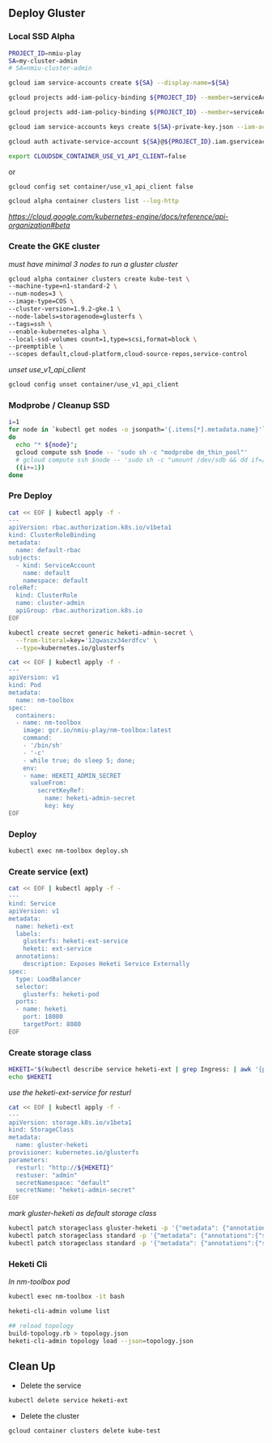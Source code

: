 ## Deploy Gluster

### Local SSD Alpha

```sh
PROJECT_ID=nmiu-play
SA=my-cluster-admin
# SA=nmiu-cluster-admin

gcloud iam service-accounts create ${SA} --display-name=${SA}

gcloud projects add-iam-policy-binding ${PROJECT_ID} --member=serviceAccount:${SA}@${PROJECT_ID}.iam.gserviceaccount.com --role=roles/container.clusterAdmin

gcloud projects add-iam-policy-binding ${PROJECT_ID} --member=serviceAccount:${SA}@${PROJECT_ID}.iam.gserviceaccount.com --role=roles/iam.serviceAccountActor

gcloud iam service-accounts keys create ${SA}-private-key.json --iam-account=${SA}@${PROJECT_ID}.iam.gserviceaccount.com

gcloud auth activate-service-account ${SA}@${PROJECT_ID}.iam.gserviceaccount.com --key-file=${SA}-private-key.json
```

```sh
export CLOUDSDK_CONTAINER_USE_V1_API_CLIENT=false
```
or
```sh
gcloud config set container/use_v1_api_client false
```

```sh
gcloud alpha container clusters list --log-http
```

*https://cloud.google.com/kubernetes-engine/docs/reference/api-organization#beta*


### Create the GKE cluster

_must have minimal 3 nodes to run a gluster cluster_

```sh
gcloud alpha container clusters create kube-test \
--machine-type=n1-standard-2 \
--num-nodes=3 \
--image-type=COS \
--cluster-version=1.9.2-gke.1 \
--node-labels=storagenode=glusterfs \
--tags=ssh \
--enable-kubernetes-alpha \
--local-ssd-volumes count=1,type=scsi,format=block \
--preemptible \
--scopes default,cloud-platform,cloud-source-repos,service-control
```

_unset use_v1_api_client_ 
```sh
gcloud config unset container/use_v1_api_client
```

### Modprobe / Cleanup SSD

```sh
i=1
for node in `kubectl get nodes -o jsonpath='{.items[*].metadata.name}'`;
do
  echo "* ${node}";
  gcloud compute ssh $node -- 'sudo sh -c "modprobe dm_thin_pool"'
  # gcloud compute ssh $node -- 'sudo sh -c "umount /dev/sdb && dd if=/dev/zero of=/dev/sdb bs=512 count=100"'
  ((i+=1))
done
```

### Pre Deploy

```sh
cat << EOF | kubectl apply -f -
---
apiVersion: rbac.authorization.k8s.io/v1beta1
kind: ClusterRoleBinding
metadata:
  name: default-rbac
subjects:
  - kind: ServiceAccount
    name: default
    namespace: default
roleRef:
  kind: ClusterRole
  name: cluster-admin
  apiGroup: rbac.authorization.k8s.io
EOF
```

```sh
kubectl create secret generic heketi-admin-secret \
  --from-literal=key='12qwaszx34erdfcv' \
  --type=kubernetes.io/glusterfs
```

```sh
cat << EOF | kubectl apply -f -
---
apiVersion: v1
kind: Pod
metadata:
  name: nm-toolbox
spec:
  containers:
  - name: nm-toolbox
    image: gcr.io/nmiu-play/nm-toolbox:latest
    command:
    - '/bin/sh'
    - '-c'
    - while true; do sleep 5; done;
    env:
    - name: HEKETI_ADMIN_SECRET
      valueFrom:
        secretKeyRef:
          name: heketi-admin-secret
          key: key
EOF
```

### Deploy

```sh
kubectl exec nm-toolbox deploy.sh
```

### Create service (ext)

```sh
cat << EOF | kubectl apply -f -
---
kind: Service
apiVersion: v1
metadata:
  name: heketi-ext
  labels:
    glusterfs: heketi-ext-service
    heketi: ext-service
  annotations:
    description: Exposes Heketi Service Externally
spec:
  type: LoadBalancer
  selector:
    glusterfs: heketi-pod
  ports:
  - name: heketi
    port: 18080
    targetPort: 8080
EOF
```

### Create storage class

```sh
HEKETI="$(kubectl describe service heketi-ext | grep Ingress: | awk '{print $3}'):18080"
echo $HEKETI
```
_use the heketi-ext-service for resturl_

```sh
cat << EOF | kubectl apply -f -
---
apiVersion: storage.k8s.io/v1beta1
kind: StorageClass
metadata:
  name: gluster-heketi
provisioner: kubernetes.io/glusterfs
parameters:
  resturl: "http://${HEKETI}"
  restuser: "admin"
  secretNamespace: "default"
  secretName: "heketi-admin-secret"
EOF
```
_mark gluster-heketi as default storage class_

```sh
kubectl patch storageclass gluster-heketi -p '{"metadata": {"annotations":{"storageclass.kubernetes.io/is-default-class":"true"}}}'
kubectl patch storageclass standard -p '{"metadata": {"annotations":{"storageclass.kubernetes.io/is-default-class":"false"}}}'
kubectl patch storageclass standard -p '{"metadata": {"annotations":{"storageclass.beta.kubernetes.io/is-default-class":"false"}}}'
```

### Heketi Cli

_In nm-toolbox pod_

```sh
kubectl exec nm-toolbox -it bash
```

```sh
heketi-cli-admin volume list

## reload topology
build-topology.rb > topology.json
heketi-cli-admin topology load --json=topology.json
```

## Clean Up

* Delete the service
```sh
kubectl delete service heketi-ext
```

* Delete the cluster
```sh
gcloud container clusters delete kube-test
```
